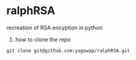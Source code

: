 # ralphRSA
recreation of RSA encyption in python
1) how to clone the repo
```
git clone git@github.com:yagowap/ralphRSA.git

```
